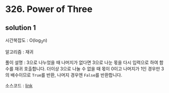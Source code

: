 # 326. Power of Three

## solution 1

시간복잡도 : O(log<sub>3</sub>n)

알고리즘 : 재귀

풀이 설명 : 3으로 나누었을 때 나머지가 없다면 3으로 나눈 몫을 다시 입력으로 하여 함수를 재귀 호출합니다. 더이상 3으로 나눌 수 없을 때 몫이 0이고 나머지가 1인 경우만 3의 배수이므로 `True`를 반환, 나머지 경우엔 `False`를 반환합니다.

소스코드 : [link](./326-yongjoonseo.py)

